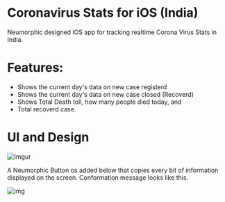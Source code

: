 # Coronavirus Stats for iOS (India)

Neumorphic designed iOS app for tracking realtime Corona Virus Stats in India.
# Features:
- Shows the current day's data on new case registerd
- Shows the current day's data on new case closed (Recoverd)
- Shows Total Death toll, how many people died today, and
- Total recoverd case.

# UI and Design
![Imgur](https://i.imgur.com/dIB04GX.png)

A Neumorphic Button os added below that copies every bit of information displayed on the screen. Conformation message looks like this.

![img](https://i.imgur.com/wYGQuh6.png)
